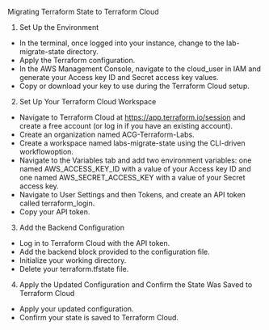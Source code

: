 Migrating Terraform State to Terraform Cloud

1. Set Up the Environment

- In the terminal, once logged into your instance, change to the lab-migrate-state directory.
- Apply the Terraform configuration.
- In the AWS Management Console, navigate to the cloud_user in IAM and generate your Access key ID and Secret access key values.
- Copy or download your key to use during the Terraform Cloud setup.

2. Set Up Your Terraform Cloud Workspace

- Navigate to Terraform Cloud at https://app.terraform.io/session and create a free account (or log in if you have an existing account).
- Create an organization named ACG-Terraform-Labs.
- Create a workspace named labs-migrate-state using the CLI-driven workflowoption.
- Navigate to the Variables tab and add two environment variables: one named AWS_ACCESS_KEY_ID with a value of your Access key ID and one named AWS_SECRET_ACCESS_KEY with a value of your Secret access key.
- Navigate to User Settings and then Tokens, and create an API token called terraform_login.
- Copy your API token.

3. Add the Backend Configuration

- Log in to Terraform Cloud with the API token.
- Add the backend block provided to the configuration file.
- Initialize your working directory.
- Delete your terraform.tfstate file.

4. Apply the Updated Configuration and Confirm the State Was Saved to Terraform Cloud

- Apply your updated configuration.
- Confirm your state is saved to Terraform Cloud.
